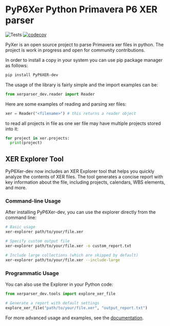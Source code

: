 # PyP6Xer Python Primavera P6 XER parser

![Tests](https://github.com/osama-ata/PyP6Xer-dev/actions/workflows/test.yml/badge.svg)
[![codecov](https://codecov.io/gh/osama-ata/PyP6Xer-dev/branch/master/graph/badge.svg?token=YOUR-TOKEN-HERE)](https://codecov.io/gh/osama-ata/PyP6Xer-dev)

PyXer is an open source project to parse Primavera xer files in python. The project is work in progress and open for community contributions.

In order to install a copy in your system you can use pip package manager as follows:

```bash
pip install PyP6XER-dev
```

The usage of the library is fairly simple and the import examples can be:

```python
from xerparser_dev.reader import Reader
```

Here are some examples of reading and parsing xer files:

```python
xer = Reader("<filename>") # this returns a reader object  
```

to read all projects in file as one xer file may have multiple projects stored into it:

```python
for project in xer.projects:
  print(project)
```

## XER Explorer Tool

PyP6Xer-dev now includes an XER Explorer tool that helps you quickly analyze the contents of XER files. The tool generates a concise report with key information about the file, including projects, calendars, WBS elements, and more.

### Command-line Usage

After installing PyP6Xer-dev, you can use the explorer directly from the command line:

```bash
# Basic usage
xer-explorer path/to/your/file.xer

# Specify custom output file
xer-explorer path/to/your/file.xer -o custom_report.txt

# Include large collections (which are skipped by default)
xer-explorer path/to/your/file.xer --include-large
```

### Programmatic Usage

You can also use the Explorer in your Python code:

```python
from xerparser_dev.tools import explore_xer_file

# Generate a report with default settings
explore_xer_file("path/to/your/file.xer", "output_report.txt")
```

For more advanced usage and examples, see the [documentation](https://pyp6xer-dev.readthedocs.io/).
